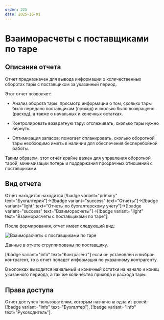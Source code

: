 ```yaml
---
order: 225
date: 2025-10-01
---
```

# Взаиморасчеты с поставщиками по таре

## Описание отчета

Отчет предназначен для вывода информации о количественных оборотах тары с поставщиком за указанный период.

Этот отчет позволяет:

- Анализ оборота тары: просмотр информации о том, сколько тары было передано поставщикам (приход) и сколько было возвращено (расход), а также о начальных и конечных остатках.

- Контролировать возвратную тару: отслеживать, сколько тары нужно вернуть.

- Оптимизация запасов: помогает спланировать, сколько оборотной тары необходимо иметь в наличии для обеспечения бесперебойной работы.

Таким образом, этот отчёт крайне важен для управления оборотной тарой, минимизации потерь и поддержания прозрачных отношений с поставщиками.

## Вид отчета

Отчет находится находится [!badge variant="primary" text="Бухгалтерия"]->[!badge variant="success" text="Отчеты"]->[!badge variant="light" text="Отчеты по бухгалтерскому учету"]->[!badge variant="success" text="Взаиморасчеты"]->[!badge variant="light" text="Взаиморасчеты с поставщиками по таре"].

После формирования, отчет имеет следующий вид:

![Взаиморасчеты с поставщиками по таре](/images/Отчет_взаиморасчеты_с_поставщиками_по_таре.jpg)

Данные в отчете сгруппированы по поставщику.

[!badge variant="info" text="Контрагент"] если он установлен и выбран контрагент, то в отчет попадет информация по указанному контрагенту.

В колонках выводится начальный и конечный остатки на начало и конец указанного периода, а так же количество прихода и расхода тары.

## Права доступа

Отчет доступен пользователям, которым назначена одна из ролей: [!badge variant="info" text="Бухгалтер"], [!badge variant="info" text="Руководитель"].
